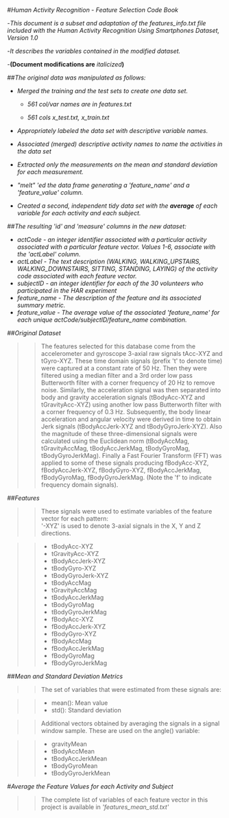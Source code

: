 #*Human Activity Recognition - Feature Selection Code Book*

-*This document is a subset and adaptation of the features_info.txt file included with the Human Activity Recognition Using Smartphones Dataset, Version 1.0*

-*It describes the variables contained in the modified dataset.*

-**(Document modifications are** _italicized_**)** 

##*The original data was manipulated as follows:*

- *Merged the training and the test sets to create one data set.*

    - *561 col/var names are in features.txt*

    - *561 cols x_test.txt, x_train.txt*

- *Appropriately labeled the data set with descriptive variable names.*

- *Associated (merged) descriptive activity names to name the activities in the data set*

- *Extracted only the measurements on the mean and standard deviation for each measurement.*

- *"melt" 'ed the data frame generating a 'feature_name' and a 'feature_value' column.*

- *Created a second, independent tidy data set with the **average** of each variable for each activity and each subject.*

##*The resulting 'id' and 'measure' columns in the new dataset:*
- *actCode - an integer identifier associated with a particular activity associated with a particular feature vector. Values 1-6, associate with the 'actLabel' column.*
- *actLabel - The text description (WALKING, WALKING_UPSTAIRS, WALKING_DOWNSTAIRS, SITTING, STANDING, LAYING) of the activity code associated with each feature vector.*
- *subjectID - an integer identifier for each of the 30 volunteers who participated in the HAR experiment*
- *feature_name - The description of the feature and its associated summary metric.*
- *feature_value - The average value of the associated 'feature_name' for each unique actCode/subjectID/feature_name combination.*


##*Original Dataset*
> > The features selected for this database come from the accelerometer and gyroscope 3-axial raw signals tAcc-XYZ and tGyro-XYZ. These time domain signals (prefix 't' to denote time) were captured at a constant rate of 50 Hz. Then they were filtered using a median filter and a 3rd order low pass Butterworth filter with a corner frequency of 20 Hz to remove noise. Similarly, the acceleration signal was then separated into body and gravity acceleration signals (tBodyAcc-XYZ and tGravityAcc-XYZ) using another low pass Butterworth filter with a corner frequency of 0.3 Hz.
Subsequently, the body linear acceleration and angular velocity were derived in time to obtain Jerk signals (tBodyAccJerk-XYZ and tBodyGyroJerk-XYZ). Also the magnitude of these three-dimensional signals were calculated using the Euclidean norm (tBodyAccMag, tGravityAccMag, tBodyAccJerkMag, tBodyGyroMag, tBodyGyroJerkMag). 
Finally a Fast Fourier Transform (FFT) was applied to some of these signals producing fBodyAcc-XYZ, fBodyAccJerk-XYZ, fBodyGyro-XYZ, fBodyAccJerkMag, fBodyGyroMag, fBodyGyroJerkMag. (Note the 'f' to indicate frequency domain signals). 

##*Features*
> > These signals were used to estimate variables of the feature vector for each pattern:  
'-XYZ' is used to denote 3-axial signals in the X, Y and Z directions.

> >- tBodyAcc-XYZ
> >- tGravityAcc-XYZ
> >- tBodyAccJerk-XYZ
> >- tBodyGyro-XYZ
> >- tBodyGyroJerk-XYZ
> >- tBodyAccMag
> >- tGravityAccMag
> >- tBodyAccJerkMag
> >- tBodyGyroMag
> >- tBodyGyroJerkMag
> >- fBodyAcc-XYZ
> >- fBodyAccJerk-XYZ
> >- fBodyGyro-XYZ
> >- fBodyAccMag
> >- fBodyAccJerkMag
> >- fBodyGyroMag
> >- fBodyGyroJerkMag

##*Mean and Standard Deviation Metrics*
> > The set of variables that were estimated from these signals are: 

> >- mean(): Mean value
> >- std(): Standard deviation

*<snip original>*

> > Additional vectors obtained by averaging the signals in a signal window sample. These are used on the angle() variable:

> >- gravityMean
> >- tBodyAccMean
> >- tBodyAccJerkMean
> >- tBodyGyroMean
> >- tBodyGyroJerkMean

#*Average the Feature Values for each Activity and Subject*

> > The complete list of variables of each feature vector in this project is available in *'features_mean_std.txt'*
